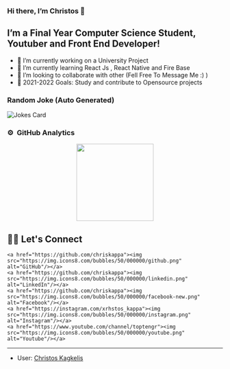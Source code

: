 ### Hi there, I’m Christos 👋
## I’m a Final Year Computer Science Student, Youtuber and Front End Developer!
- 🔭 I’m currently working on a University Project
- 🌱 I’m currently learning React Js , React Native and Fire Base 
- 👯 I’m looking to collaborate with other (Fell Free To Message Me :) )
- 🥅 2021-2022 Goals: Study and contribute to Opensource projects


### Random Joke (Auto Generated)

![Jokes Card](https://readme-jokes.vercel.app/api)


### ⚙️ &nbsp;GitHub Analytics

<p align="center">
<a href="https://github.com/chriskappa">

  <img height="180em" src="https://github-readme-stats-eight-theta.vercel.app/api/top-langs/?username=chriskappa&layout=compact&langs_count=8&theme=algolia"/>
</a>
</p>

## 🙋‍♀️ Let's Connect
<p align="center">
 
	<a href="https://github.com/chriskappa"><img src="https://img.icons8.com/bubbles/50/000000/github.png" alt="GitHub"/></a>
	<a href="https://github.com/chriskappa"><img src="https://img.icons8.com/bubbles/50/000000/linkedin.png" alt="LinkedIn"/></a>
	<a href="https://github.com/chriskappa"><img src="https://img.icons8.com/bubbles/50/000000/facebook-new.png" alt="Facebook"/></a>
	<a href="https://instagram.com/xrhstos_kappa"><img src="https://img.icons8.com/bubbles/50/000000/instagram.png" alt="Instagram"/></a>
	<a href="https://www.youtube.com/channel/toptengr"><img src="https://img.icons8.com/bubbles/50/000000/youtube.png" alt="Youtube"/></a>
	
</p>

<hr/>

* User: [Christos Kagkelis](https://github.com/chriskappa)



